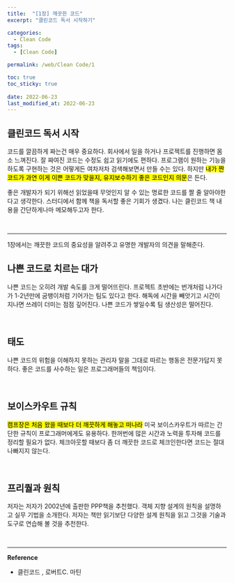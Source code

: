 ```yaml
---
title:  "[1장] 깨끗한 코드"
excerpt: "클린코드 독서 시작하기"

categories:
  - Clean Code
tags:
  - [Clean Code]

permalink: /web/Clean Code/1

toc: true
toc_sticky: true
 
date: 2022-06-23
last_modified_at: 2022-06-23
---
```



## 클린코드 독서 시작
코드를 깔끔하게 짜는건 매우 중요하다. 회사에서 일을 하거나 프로젝트를 진행하면 몸소 느껴진다. 잘 짜여진 코드는 수정도 쉽고 읽기에도 편하다. 프로그램이 원하는 기능을 하도록 구현하는 것은 어떻게든 여차저차 검색해보면서 만들 수는 있다. 하지만 <mark>내가 짠 코드가 과연 이게 이쁜 코드가 맞을지, 유지보수하기 좋은 코드인지 의문</mark>은 든다.

좋은 개발자가 되기 위해선 읽었을때 무엇인지 알 수 있는 명료한 코드를 짤 줄 알아야한다고 생각한다. 스터디에서 함께 책을 독서할 좋은 기회가 생겼다. 나는 클린코드 책 내용을 간단하게나마 메모해두고자 한다.

<br>

---

1장에서는 깨끗한 코드의 중요성을 알려주고 유명한 개발자의 의견을 말해준다.


## 나쁜 코드로 치르는 대가
나쁜 코드는 오히려 개발 속도를 크게 떨어뜨린다. 프로젝트 초반에는 번개처럼 나가다가 1-2년만에 굼뱅이처럼 기어가는 팀도 있다고 한다. 해독에 시간을 빼앗기고 시간이 지나면 쓰레이 더미는 점점 깊어진다. 나쁜 코드가 쌓일수록 팀 생산성은 떨어진다.


<br>

## 태도
나쁜 코드의 위험을 이해하지 못하는 관리자 말을 그대로 따르는 행동은 전문가답지 못하다. 좋은 코드를 사수하는 일은 프로그래머들의 책임이다.

<br>

## 보이스카우트 규칙
<mark>캠프장은 처음 왔을 때보다 더 깨끗하게 해놓고 떠나라</mark> 미국 보이스카우트가 따르는 간단한 규칙이 프로그래머에게도 유용하다. 한꺼번에 많은 시간과 노력을 투자해 코드를 정리할 필요가 없다. 체크아웃할 때보다 좀 더 깨끗한 코드로 체크인한다면 코드는 절대 나빠지지 않는다.

<br>

## 프리퀄과 원칙
저자는 저자가 2002년에 출판한 PPP책을 추천했다. 객체 지향 설계의 원칙을 설명하고 실무 기법을 소개한다. 저자는 책만 읽기보단 다양한 설계 원칙을 읽고 그것을 기술과 도구로 연습해 볼 것을 추천한다.

<br>

---
**Reference**

- 클린코드 , 로버트C. 마틴